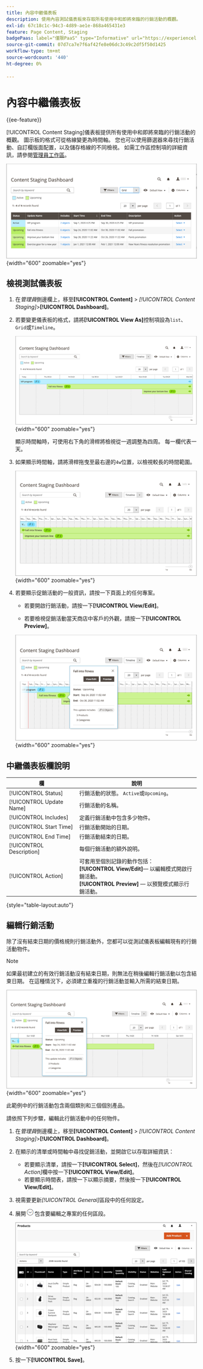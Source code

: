 ```yaml
---
title: 內容中繼儀表板
description: 使用內容測試儀表板來存取所有使用中和即將來臨的行銷活動的概觀。
exl-id: 67c18c1c-94c3-4d89-ae1e-868a465431e3
feature: Page Content, Staging
badgePaas: label="僅限PaaS" type="Informative" url="https://experienceleague.adobe.com/en/docs/commerce/user-guides/product-solutions" tooltip="僅適用於雲端專案(Adobe管理的PaaS基礎結構)和內部部署專案的Adobe Commerce 。"
source-git-commit: 07d7ca7e7f6af42fe8e06dc3c49c2df5f50d1425
workflow-type: tm+mt
source-wordcount: '440'
ht-degree: 0%

---
```


# 內容中繼儀表板

{{ee-feature}}

[!UICONTROL Content Staging]儀表板提供所有使用中和即將來臨的行銷活動的概觀。 圖示板的格式可從格線變更為時間軸。 您也可以使用篩選器來尋找行銷活動、自訂欄版面配置，以及儲存格線的不同檢視。 如需工作區控制項的詳細資訊，請參閱[管理員工作區](../getting-started/admin-workspace.md)。

![網格檢視中的暫存儀表板](./assets/content-staging-grid-view.png){width="600" zoomable="yes"}

## 檢視測試儀表板

1. 在&#x200B;_管理員_&#x200B;側邊欄上，移至&#x200B;**[!UICONTROL Content]** > _[!UICONTROL Content Staging]_>**[!UICONTROL Dashboard]**。

1. 若要變更儀表板的格式，請將&#x200B;**[!UICONTROL View As]**&#x200B;控制項設為`list`、`Grid`或`Timeline`。

   ![時間表檢視](./assets/content-staging-dashboard-timeline.png){width="600" zoomable="yes"}

   顯示時間軸時，可使用右下角的滑桿將檢視從一週調整為四周。 每一欄代表一天。

1. 如果顯示時間軸，請將滑桿拖曳至最右邊的`4w`位置，以檢視較長的時間範圍。

   ![四周檢視](./assets/content-staging-timeline-4-week-view.png){width="600" zoomable="yes"}

1. 若要顯示促銷活動的一般資訊，請按一下頁面上的任何專案。

   - 若要開啟行銷活動，請按一下&#x200B;**[!UICONTROL View/Edit]**。

   - 若要檢視促銷活動當天商店中客戶的外觀，請按一下&#x200B;**[!UICONTROL Preview]**。

   ![行銷活動資訊](./assets/content-staging-campaign-info.png){width="600" zoomable="yes"}

## 中繼儀表板欄說明

| 欄 | 說明 |
|--- |--- |
| [!UICONTROL Status] | 行銷活動的狀態。 `Active`或`Upcoming`。 |
| [!UICONTROL Update Name] | 行銷活動的名稱。 |
| [!UICONTROL Includes] | 定義行銷活動中包含多少物件。 |
| [!UICONTROL Start Time] | 行銷活動開始的日期。 |
| [!UICONTROL End Time] | 行銷活動結束的日期。 |
| [!UICONTROL Description] | 每個行銷活動的額外說明。 |
| [!UICONTROL Action] | 可套用至個別記錄的動作包括： <br/>**[!UICONTROL View/Edit]**— 以編輯模式開啟行銷活動。<br/>**[!UICONTROL Preview]** — 以預覽模式顯示行銷活動。 |

{style="table-layout:auto"}

## 編輯行銷活動

除了沒有結束日期的價格規則行銷活動外，您都可以從測試儀表板編輯現有的行銷活動物件。

>[!NOTE]
>
>如果最初建立的有效行銷活動沒有結束日期，則無法在稍後編輯行銷活動以包含結束日期。 在這種情況下，必須建立重複的行銷活動並輸入所需的結束日期。

![行銷活動詳細資料](./assets/content-staging-dashboard-view-edit.png){width="600" zoomable="yes"}

此範例中的行銷活動包含兩個類別和三個個別產品。

請依照下列步驟，編輯此行銷活動中的任何物件。

1. 在&#x200B;_管理員_&#x200B;側邊欄上，移至&#x200B;**[!UICONTROL Content]** > _[!UICONTROL Content Staging]_>**[!UICONTROL Dashboard]**。

1. 在顯示的清單或時間軸中尋找促銷活動，並開啟它以存取詳細資訊：

   - 若要顯示清單，請按一下&#x200B;**[!UICONTROL Select]**，然後在&#x200B;_[!UICONTROL Action]_&#x200B;欄中按一下&#x200B;**[!UICONTROL View/Edit]**。
   - 若要顯示時間表，請按一下以顯示摘要，然後按一下&#x200B;**[!UICONTROL View/Edit]**。

1. 視需要更新&#x200B;_[!UICONTROL General]_&#x200B;區段中的任何設定。

1. 展開![展開選取器](../assets/icon-display-expand.png)包含要編輯之專案的任何區段。

   ![正在更新行銷活動專案的指派產品](./assets/content-staging-campaign-edit-products.png){width="600" zoomable="yes"}

1. 按一下&#x200B;**[!UICONTROL Save]**。
